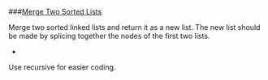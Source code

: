 ###[Merge Two Sorted Lists](http://leetcode.com/onlinejudge#question_21)

Merge two sorted linked lists and return it as a new list. The new list should be made by splicing together the nodes of the first two lists.

-

Use recursive for easier coding.